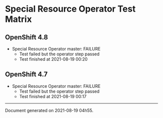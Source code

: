 
Special Resource Operator Test Matrix
=====================================

OpenShift 4.8
-------------


* Special Resource Operator master: FAILURE
  - Test failed but the operator step passed
  - Test finished at 2021-08-19 00:20

OpenShift 4.7
-------------


* Special Resource Operator master: FAILURE
  - Test failed but the operator step passed
  - Test finished at 2021-08-19 00:17


---
Document generated on 2021-08-19 04h55.
